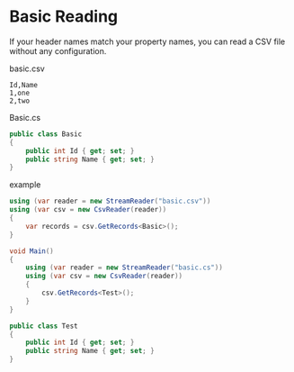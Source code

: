 # Basic Reading

If your header names match your property names, you can read a CSV file without any configuration.

basic.csv
```
Id,Name
1,one
2,two
```

Basic.cs
```cs
public class Basic
{
	public int Id { get; set; }
	public string Name { get; set; }
}
```

example
```cs
using (var reader = new StreamReader("basic.csv"))
using (var csv = new CsvReader(reader))
{
	var records = csv.GetRecords<Basic>();
}
```

```cs
void Main()
{
	using (var reader = new StreamReader("basic.cs"))
	using (var csv = new CsvReader(reader))
	{
		csv.GetRecords<Test>();
	}
}

public class Test
{
	public int Id { get; set; }
	public string Name { get; set; }
}
```